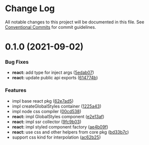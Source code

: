 # Change Log

All notable changes to this project will be documented in this file.
See [Conventional Commits](https://conventionalcommits.org) for commit guidelines.

# 0.1.0 (2021-09-02)


### Bug Fixes

* **react:** add type for inject args ([5edab07](https://github.com/yarastqt/compiled-css/commit/5edab071c1b9f71a9e9a318dcf90cc0554006f19))
* **react:** update public api exports ([614774b](https://github.com/yarastqt/compiled-css/commit/614774b222f720ad0e6a3b3c2a06dbf45aa8b889))


### Features

* impl base react pkg ([62e7ad5](https://github.com/yarastqt/compiled-css/commit/62e7ad5dfa431c462c0255443389237a76a8af36))
* impl createGlobalStyles container ([1225a43](https://github.com/yarastqt/compiled-css/commit/1225a43f45c952532ad8ec4351d11c26f8bbef3c))
* impl node css compiler ([00cd538](https://github.com/yarastqt/compiled-css/commit/00cd538e7b76af5bef2450ce313480fdcf991a1c))
* **react:** impl GlobalStyles component ([e2e13af](https://github.com/yarastqt/compiled-css/commit/e2e13af43e9dac9f77563450fd25ed9ca4604790))
* **react:** impl ssr collector ([9fc9b03](https://github.com/yarastqt/compiled-css/commit/9fc9b03fd1b2d4d7f77362179071c9b8f1774a5e))
* **react:** impl styled component factory ([ae4b09f](https://github.com/yarastqt/compiled-css/commit/ae4b09fa1ed0830f8ea54113993bae96659fd855))
* **react:** use css and other helpers from core pkg ([bd33b7c](https://github.com/yarastqt/compiled-css/commit/bd33b7c2e9c1b278af146eea424969368b6872a8))
* support css kind for interpolation ([ac62b25](https://github.com/yarastqt/compiled-css/commit/ac62b25b1898efec602953bb8569edf8b5ad33a7))

